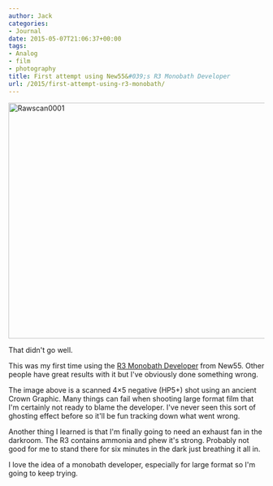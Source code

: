 ```yaml
---
author: Jack
categories:
- Journal
date: 2015-05-07T21:06:37+00:00
tags:
- Analog
- film
- photography
title: First attempt using New55&#039;s R3 Monobath Developer
url: /2015/first-attempt-using-r3-monobath/
---
```


<img title="rawscan0001.jpg" src="/img/2015/05/rawscan0001.jpg" alt="Rawscan0001" width="598" height="465" border="0" />

That didn't go well.

This was my first time using the [R3 Monobath Developer][1] from New55. Other people have great results with it but I've obviously done something wrong.

The image above is a scanned 4&#215;5 negative (HP5+) shot using an ancient Crown Graphic. Many things can fail when shooting large format film that I'm certainly not ready to blame the developer. I've never seen this sort of ghosting effect before so it'll be fun tracking down what went wrong.

Another thing I learned is that I'm finally going to need an exhaust fan in the darkroom. The R3 contains ammonia and phew it's strong. Probably not good for me to stand there for six minutes in the dark just breathing it all in.

I love the idea of a monobath developer, especially for large format so I'm going to keep trying.

 [1]: http://new55-film.myshopify.com/products/r3-monobath-developer